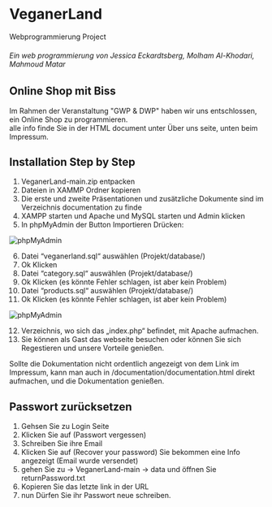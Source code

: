 # VeganerLand
Webprogrammierung Project

<h6>Ein web programmierung von Jessica Eckardtsberg, Molham Al-Khodari, Mahmoud Matar</h6>

<h2>Online Shop mit Biss</h2>
Im Rahmen der Veranstaltung "GWP & DWP" haben wir uns entschlossen, ein Online Shop zu programmieren.<br>
alle info finde Sie in der HTML document unter Über uns seite, unten beim Impressum. 
<br>


## Installation Step by Step 
     
1. VeganerLand-main.zip entpacken
2. Dateien in XAMMP Ordner kopieren
3. Die erste und zweite Präsentationen und zusätzliche Dokumente sind im Verzeichnis documentation zu finde
4. XAMPP starten und Apache und MySQL starten und Admin klicken
5. In phpMyAdmin der Button Importieren Drücken: <br>

![phpMyAdmin](https://github.com/fh-erfurt/VeganerLand/blob/main/documentation/docu-images/phpMyAdmin.png) <br>

6. Datei “veganerland.sql“ auswählen (Projekt/database/)
7. Ok Klicken
8. Datei “category.sql“ auswählen (Projekt/database/)
9. Ok Klicken  (es könnte Fehler schlagen, ist aber kein Problem)
10. Datei “products.sql“ auswählen (Projekt/database/)
11. Ok Klicken (es könnte Fehler schlagen, ist aber kein Problem)

![phpMyAdmin](https://github.com/fh-erfurt/VeganerLand/blob/main/documentation/docu-images/database.sql.png) <br>

12. Verzeichnis, wo sich das „index.php“ befindet, mit Apache aufmachen.
13. Sie können als Gast das webseite besuchen oder können Sie sich Regestieren und unsere Vorteile genießen.

Sollte die Dokumentation nicht ordentlich angezeigt von dem Link im Impressum, kann man auch in /documentation/documentation.html direkt aufmachen, und die Dokumentation genießen.
<br>

## Passwort zurücksetzen

1. Gehsen Sie zu Login Seite
2. Klicken Sie auf (Passwort vergessen)
3. Schreiben Sie ihre Email 
4. Klicken Sie auf (Recover your password) Sie bekommen eine Info angezeigt (Email wurde versendet)
5. gehen Sie zu -> VeganerLand-main -> data und öffnen Sie returnPassword.txt
6. Kopieren Sie das letzte link in der URL 
7. nun Dürfen Sie ihr Passwort neue schreiben. 
